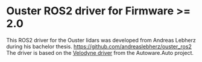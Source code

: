 # Ouster ROS2 driver for Firmware >= 2.0

This ROS2 driver for the Ouster lidars was developed from Andreas Lebherz during his bachelor thesis. https://github.com/andreaslebherz/ouster_ros2 
The driver is based on the [Velodyne driver](https://gitlab.com/autowarefoundation/autoware.auto/AutowareAuto/-/tree/master/src/drivers/velodyne_driver) from the Autoware.Auto project.
